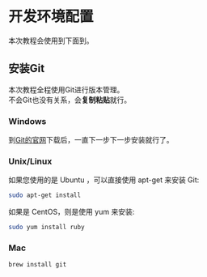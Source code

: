 # 开发环境配置
本次教程会使用到下面到。  

## 安装Git
本次教程全程使用Git进行版本管理。  
不会Git也没有关系，会**复制粘贴**就行。   
### Windows
到[Git的官网](https://git-scm.com/)下载后，一直下一步下一步安装就行了。  
### Unix/Linux
如果您使用的是 Ubuntu ，可以直接使用 apt-get 来安装 Git:  
```bash
sudo apt-get install
```
如果是 CentOS，则是使用 yum 来安装:  
```bash
sudo yum install ruby
```
### Mac
```bash
brew install git
```

